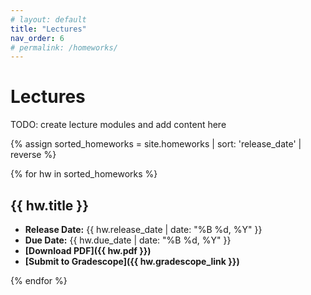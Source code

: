 ```yaml
---
# layout: default
title: "Lectures"
nav_order: 6
# permalink: /homeworks/
---
```


# Lectures

TODO: create lecture modules and add content here

{% assign sorted_homeworks = site.homeworks | sort: 'release_date' | reverse %}

{% for hw in sorted_homeworks %}
## {{ hw.title }}

- **Release Date:** {{ hw.release_date | date: "%B %d, %Y" }}
- **Due Date:** {{ hw.due_date | date: "%B %d, %Y" }}
- **[Download PDF]({{ hw.pdf }})**
- **[Submit to Gradescope]({{ hw.gradescope_link }})**

{% endfor %}
